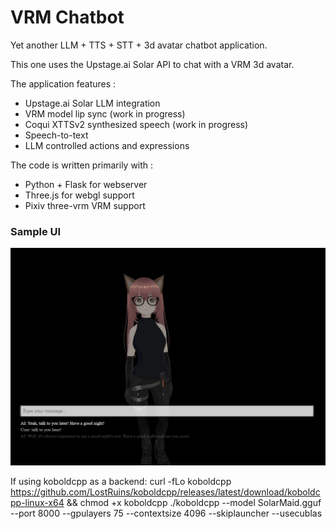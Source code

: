 # VRM Chatbot

Yet another LLM + TTS + STT + 3d avatar chatbot application.

This one uses the Upstage.ai Solar API to chat with a VRM 3d avatar.

The application features :
- Upstage.ai Solar LLM integration
- VRM model lip sync (work in progress)
- Coqui XTTSv2 synthesized speech (work in progress)
- Speech-to-text
- LLM controlled actions and expressions

The code is written primarily with :
- Python + Flask for webserver
- Three.js for webgl support
- Pixiv three-vrm VRM support

### Sample UI

![Screencap from VRM Chatbot](./web/images/demoimage1.jpg)

If using koboldcpp as a backend:
curl -fLo koboldcpp https://github.com/LostRuins/koboldcpp/releases/latest/download/koboldcpp-linux-x64 && chmod +x koboldcpp
./koboldcpp --model SolarMaid.gguf --port 8000 --gpulayers 75 --contextsize 4096 --skiplauncher --usecublas